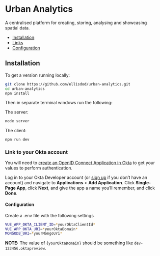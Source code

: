 # Urban Analytics

A centralised platform for creating, storing, analysing and showcasing spatial data.

* [Installation](#installation)
* [Links](#links)
* [Configuration](#configuration)

## Installation

To get a version running locally:

```bash
git clone https://github.com/ellisdod/urban-analytics.git
cd urban-analytics
npm install
```

Then in separate terminal windows run the following:

The server:

```bash
node server
```

The client:

```bash
npm run dev
```

### Link to your Okta account

You will need to [create an OpenID Connect Application in Okta](https://developer.okta.com/blog/2018/02/15/build-crud-app-vuejs-node#add-authentication-with-okta) to get your values to perform authentication.

Log in to your Okta Developer account (or [sign up](https://developer.okta.com/signup/) if you don’t have an account) and navigate to **Applications** > **Add Application**. Click **Single-Page App**, click **Next**, and give the app a name you’ll remember, and click **Done**.

#### Configuration

Create a .env file with the following settings

``` bash
VUE_APP_OKTA_CLIENT_ID=*yourOktaClientId*
VUE_APP_OKTA_URI=*yourOktaDomain*
MONGODB_URI=*yourMongoUri*
```

**NOTE:** The value of `{yourOktaDomain}` should be something like `dev-123456.oktapreview`.
